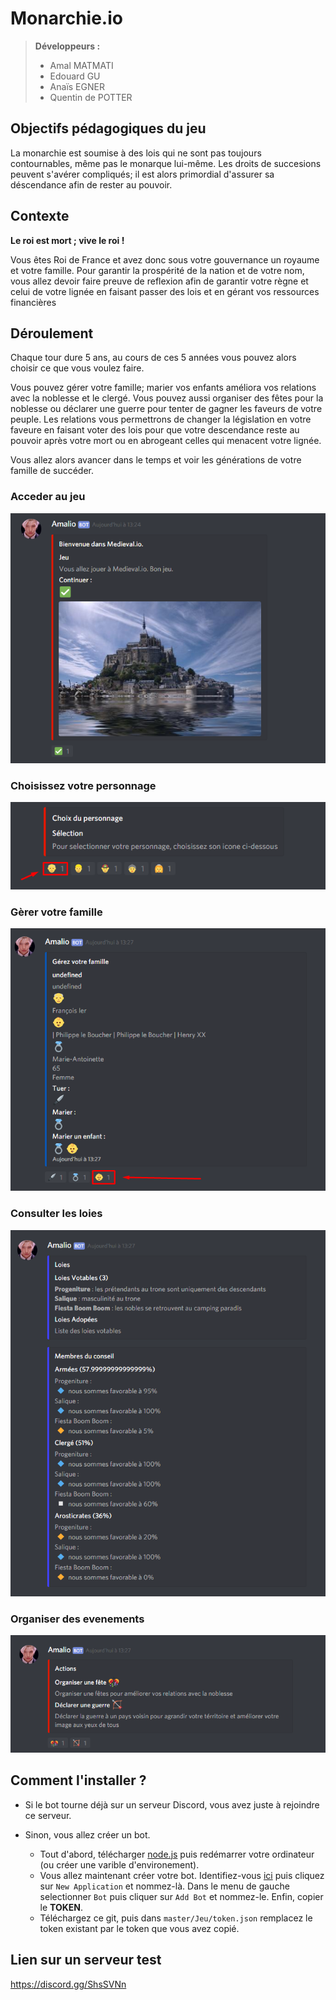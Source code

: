 # Monarchie.io

> **Développeurs :**
> * Amal MATMATI
> * Edouard GU
> * Anaïs EGNER
> * Quentin de POTTER


## Objectifs pédagogiques du jeu

La monarchie est soumise à des lois qui ne sont pas toujours contournables, même pas le monarque lui-même. Les droits de succesions peuvent s'avérer compliqués; il est alors primordial d'assurer sa déscendance afin de rester au pouvoir.

## Contexte

**Le roi est mort ; vive le roi !**

Vous êtes Roi de France et avez donc sous votre gouvernance un royaume et votre famille. Pour garantir la prospérité de la nation et de votre nom, vous allez devoir faire preuve de reflexion afin de garantir votre règne et celui de votre lignée en faisant passer des lois et en gérant vos ressources financières

## Déroulement 

Chaque tour dure 5 ans, au cours de ces 5 années vous pouvez alors choisir ce que vous voulez faire.

Vous pouvez gérer votre famille; marier vos enfants améliora vos relations avec la noblesse et le clergé. Vous pouvez aussi organiser des fêtes pour la noblesse ou déclarer une guerre pour tenter de gagner les faveurs de votre peuple.
Les relations vous permettrons de changer la législation en votre faveure en faisant voter des lois pour que votre descendance reste au pouvoir après votre mort ou en abrogeant celles qui menacent votre lignée.

Vous allez alors avancer dans le temps et voir les générations de votre famille de succéder.

### Acceder au jeu
![T4](screenshot.png)

### Choisissez votre personnage
![T4](screenshot2.png)

### Gèrer votre famille
![T4](screenshot3.png)

### Consulter les loies
![T4](screenshot4.png)

### Organiser des evenements
![T4](screenshot5.png)

## Comment l'installer ?

* Si le bot tourne déjà sur un serveur Discord, vous avez juste à rejoindre ce serveur.

* Sinon, vous allez créer un bot.
    + Tout d'abord, télécharger [node.js](https://nodejs.org/en/download/) puis redémarrer votre ordinateur (ou créer une varible d'environement).
    + Vous allez maintenant créer votre bot. Identifiez-vous [ici](https://discordapp.com/developers/applications/) puis cliquez sur `New Application` et nommez-là. Dans le menu de gauche selectionner `Bot` puis cliquer sur `Add Bot` et nommez-le. Enfin, copier le **TOKEN**.
    + Téléchargez ce git, puis dans `master/Jeu/token.json` remplacez le token existant par le token que vous avez copié.

## Lien sur un serveur test

https://discord.gg/ShsSVNn
